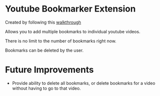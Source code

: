 # Youtube Bookmarker Extension

Created by following this [walkthrough](https://www.youtube.com/watch?v=0n809nd4Zu4)

Allows you to add multiple bookmarks to individual youtube videos.

There is no limit to the number of bookmarks right now.

Bookmarks can be deleted by the user.

# Future Improvements
- Provide ability to delete all bookmarks, or delete bookmarks for a video without having to go to that video.
